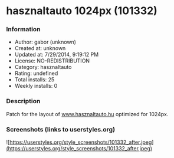 # hasznaltauto 1024px (101332)

### Information
- Author: gabor (unknown)
- Created at: unknown
- Updated at: 7/29/2014, 9:19:12 PM
- License: NO-REDISTRIBUTION
- Category: hasznaltauto
- Rating: undefined
- Total installs: 25
- Weekly installs: 0


### Description
Patch for the layout of www.hasznaltauto.hu optimized for 1024px.


### Screenshots (links to userstyles.org)
![https://userstyles.org/style_screenshots/101332_after.jpeg](https://userstyles.org/style_screenshots/101332_after.jpeg)


